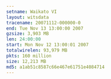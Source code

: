```yaml
---
setname: Waikato VI
layout: witsdata
tracename: 20071112-000000-0
end: Tue Nov 13 13:00:00 2007
gzsize: 3,903 MB
len: 24:00:00
start: Mon Nov 12 13:00:01 2007
totalwirelen: 93,979 MB
pkts: 160 million
size: 12,213 MB
md5: a1ab51c8587c66e467e61751e4084714
---
```

